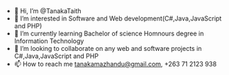 - 👋 Hi, I’m @TanakaTaith
- 👀 I’m interested in Software and Web development(C#,Java,JavaScript and PHP)
- 🌱 I’m currently learning Bachelor of science Homnours degree in Information Technology
- 💞️ I’m looking to collaborate on any web and software projects in C#,Java,JavaScript and PHP
- 📫 How to reach me tanakamazhandu@gmail.com, +263 71 2123 938

<!---
TanakaTaith/TanakaTaith is a ✨ special ✨ repository because its `README.md` (this file) appears on your GitHub profile.
You can click the Preview link to take a look at your changes.
--->
